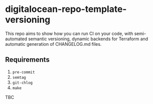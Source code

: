 # digitalocean-repo-template-versioning
This repo aims to show how you can run CI on your code, with semi-automated semantic versioning, dynamic backends for Terraform and automatic generation of CHANGELOG.md files.

## Requirements
1. `pre-commit`
1. `semtag`
1. `git-chlog`
1. `make`

TBC

